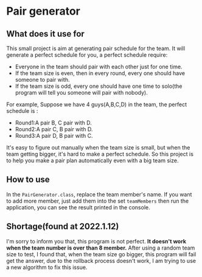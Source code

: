# Pair generator
## What does it use for
  This small project is aim at generating pair schedule for the team.
  It will generate a perfect schedule for you, a perfect schedule require:
  - Everyone in the team should pair with each other just for one time.
  - If the team size is even, then in every round, every one should have someone to pair with. 
  - If the team size is odd, every one should have one time to solo(the program will tell you someone will pair with nobody).
  
For example, Suppose we have 4 guys(A,B,C,D) in the team, the perfect schedule is :
   - Round1:A pair B, C pair with D.
   - Round2:A pair C, B pair with D. 
   - Round3:A pair D, B pair with C.

It's easy to figure out manually when the team size is small, but when the team getting bigger, it's hard to make a perfect schedule.
So this project is to help you make a pair plan automatically even with a big team size.
## How to use
In the `PairGenerator.class`, replace the team member's name. If you want to add more member, just add them into the set `teamMembers`
then run the application, you can see the result printed in the console.

  
## Shortage(found at 2022.1.12)
I'm sorry to inform you that, this program is not perfect.
**It doesn't work when the team number is over than 8 member.**
After using a random team size to test, I found that, when the team size go bigger, this program will fail get the answer,
due to the rollback process doesn't work, I am trying to use a new algorithm to fix this issue.